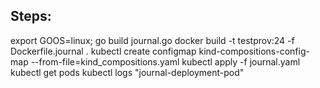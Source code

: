 Steps:
-------
export GOOS=linux; go build journal.go
docker build -t testprov:24 -f Dockerfile.journal .
kubectl create configmap kind-compositions-config-map --from-file=kind_compositions.yaml
kubectl apply -f journal.yaml
kubectl get pods
kubectl logs "journal-deployment-pod"